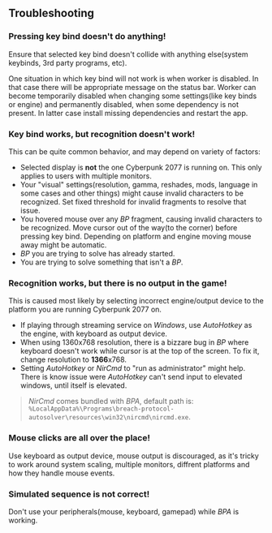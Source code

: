 ## Troubleshooting

### Pressing key bind doesn't do anything!

Ensure that selected key bind doesn't collide with anything else(system keybinds, 3rd party programs, etc).

One situation in which key bind will not work is when worker is disabled. In that case there will be appropriate message on the status bar. Worker can become temporarily disabled when changing some settings(like key binds or engine) and permanently disabled, when some dependency is not present. In latter case install missing dependencies and restart the app.

### Key bind works, but recognition doesn't work!

This can be quite common behavior, and may depend on variety of factors:

- Selected display is **not** the one Cyberpunk 2077 is running on. This only applies to users with multiple monitors.
- Your "visual" settings(resolution, gamma, reshades, mods, language in some cases and other things) might cause invalid characters to be recognized. Set fixed threshold for invalid fragments to resolve that issue.
- You hovered mouse over any _BP_ fragment, causing invalid characters to be recognized. Move cursor out of the way(to the corner) before pressing key bind. Depending on platform and engine moving mouse away might be automatic.
- _BP_ you are trying to solve has already started.
- You are trying to solve something that isn't a _BP_.

### Recognition works, but there is no output in the game!

This is caused most likely by selecting incorrect engine/output device to the platform you are running Cyberpunk 2077 on.

- If playing through streaming service on _Windows_, use _AutoHotkey_ as the engine, with keyboard as output device.
- When using 1360x768 resolution, there is a bizzare bug in _BP_ where keyboard doesn't work while cursor is at the top of the screen. To fix it, change resolution to **1366**x768.
- Setting _AutoHotkey_ or _NirCmd_ to "run as administrator" might help. There is know issue were _AutoHotkey_ can't send input to elevated windows, until itself is elevated.

> _NirCmd_ comes bundled with _BPA_, default path is: `%LocalAppData%\Programs\breach-protocol-autosolver\resources\win32\nircmd\nircmd.exe`.

### Mouse clicks are all over the place!

Use keyboard as output device, mouse output is discouraged, as it's tricky to work around system scaling, multiple monitors, diffrent platforms and how they handle mouse events.

### Simulated sequence is not correct!

Don't use your peripherals(mouse, keyboard, gamepad) while _BPA_ is working.
